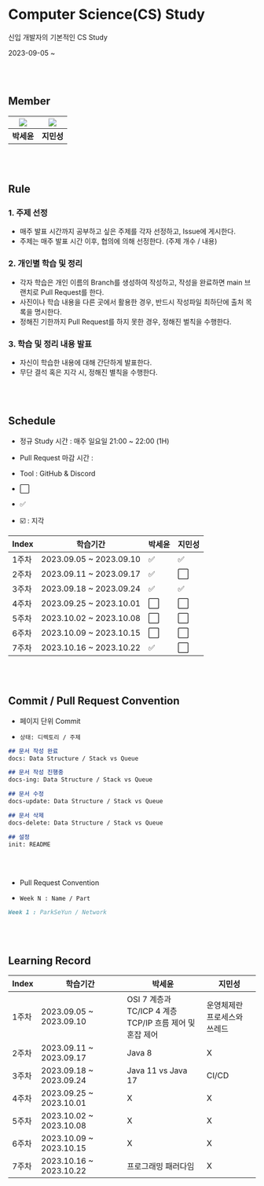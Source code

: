 # Computer Science(CS) Study
신입 개발자의 기본적인 CS Study

2023-09-05 ~ 

<br><br>

## Member

|[![](https://github.com/ParkSeYun98.png?width=200px)](https://github.com/ParkSeYun98)|[![](https://github.com/minsung37.png?width=200px)](https://github.com/minsung37)|
|:---:|:---:|
| **박세윤** | **지민성** |

<br><br>

## Rule

### 1. 주제 선정
- 매주 발표 시간까지 공부하고 싶은 주제를 각자 선정하고, Issue에 게시한다.
- 주제는 매주 발표 시간 이후, 협의에 의해 선정한다. (주제 개수 / 내용)
  
### 2. 개인별 학습 및 정리
- 각자 학습은 개인 이름의 Branch를 생성하여 작성하고, 작성을 완료하면 main 브랜치로 Pull Request를 한다.
- 사진이나 학습 내용을 다른 곳에서 활용한 경우, 반드시 작성파일 최하단에 출처 목록을 명시한다.
- 정해진 기한까지 Pull Request를 하지 못한 경우, 정해진 벌칙을 수행한다.

### 3. 학습 및 정리 내용 발표
- 자신이 학습한 내용에 대해 간단하게 발표한다.
- 무단 결석 혹은 지각 시, 정해진 별칙을 수행한다.

<br><br>

## Schedule

- 정규 Study 시간 : 매주 일요일 21:00 ~ 22:00 (1H)

- Pull Request 마감 시간 : 

- Tool : GitHub & Discord

- :white_large_square: 
- :white_check_mark: 
- ☑️ : 지각

| Index | 학습기간                    |박세윤|지민성|
|-------|-------------------------| ------ | ------ |
| 1주차   | 2023.09.05 ~ 2023.09.10 |:white_check_mark:|:white_check_mark:|
| 2주차   | 2023.09.11 ~ 2023.09.17 |:white_check_mark:|:white_large_square:|
| 3주차   | 2023.09.18 ~ 2023.09.24 |:white_check_mark:|:white_check_mark:|
| 4주차   | 2023.09.25 ~ 2023.10.01 |:white_large_square:|:white_large_square:|
| 5주차   | 2023.10.02 ~ 2023.10.08 |:white_large_square:|:white_large_square:|
| 6주차   | 2023.10.09 ~ 2023.10.15 |:white_large_square:|:white_large_square:|
| 7주차   | 2023.10.16 ~ 2023.10.22 |:white_check_mark:|:white_large_square:|
<br><br>

## Commit / Pull Request Convention

- 페이지 단위 Commit

- `상태: 디렉토리 / 주제`

```md
## 문서 작성 완료
docs: Data Structure / Stack vs Queue

## 문서 작성 진행중
docs-ing: Data Structure / Stack vs Queue

## 문서 수정
docs-update: Data Structure / Stack vs Queue

## 문서 삭제
docs-delete: Data Structure / Stack vs Queue

## 설정
init: README
```

<br><br>

- Pull Request Convention

- `Week N : Name / Part`

```md
Week 1 : ParkSeYun / Network
```

<br><br>

## Learning Record

| Index | 학습기간                    | 박세윤                                             | 지민성                  |
|-------|-------------------------|-------------------------------------------------|----------------------|
| 1주차   | 2023.09.05 ~ 2023.09.10 | OSI 7 계층과 TC/ICP 4 계층 <br> TCP/IP 흐름 제어 및 혼잡 제어 | 운영체제란 <br> 프로세스와 쓰레드 |
| 2주차   | 2023.09.11 ~ 2023.09.17 | Java 8                                          | X                    |
| 3주차   | 2023.09.18 ~ 2023.09.24 | Java 11 vs Java 17                              | CI/CD                |
| 4주차   | 2023.09.25 ~ 2023.10.01 | X                                               | X                    |
| 5주차   | 2023.10.02 ~ 2023.10.08 | X                                               | X                    |
| 6주차   | 2023.10.09 ~ 2023.10.15 | X                                               | X                    |
| 7주차   | 2023.10.16 ~ 2023.10.22 | 프로그래밍 패러다임                                      | X                    |

<br><br>
